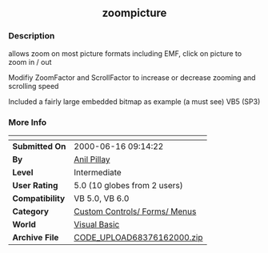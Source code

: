 ﻿<div align="center">

## zoompicture


</div>

### Description

allows zoom on most picture formats including EMF, click on picture to zoom in / out

Modifiy ZoomFactor and ScrollFactor to increase or decrease zooming and scrolling speed

Included a fairly large embedded bitmap as example (a must see) VB5 (SP3)
 
### More Info
 


<span>             |<span>
---                |---
**Submitted On**   |2000-06-16 09:14:22
**By**             |[Anil Pillay](https://github.com/Planet-Source-Code/PSCIndex/blob/master/ByAuthor/anil-pillay.md)
**Level**          |Intermediate
**User Rating**    |5.0 (10 globes from 2 users)
**Compatibility**  |VB 5\.0, VB 6\.0
**Category**       |[Custom Controls/ Forms/  Menus](https://github.com/Planet-Source-Code/PSCIndex/blob/master/ByCategory/custom-controls-forms-menus__1-4.md)
**World**          |[Visual Basic](https://github.com/Planet-Source-Code/PSCIndex/blob/master/ByWorld/visual-basic.md)
**Archive File**   |[CODE\_UPLOAD68376162000\.zip](https://github.com/Planet-Source-Code/anil-pillay-zoompicture__1-8983/archive/master.zip)








